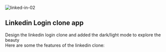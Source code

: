 ![linked-in-02](https://github.com/user-attachments/assets/f0de3261-21c2-40b0-93d9-4d1f890d1b19)
<h2>Linkedin Login clone app</h2>
<p>
  Design the linkedin login clone and added the dark/light mode to explore the beauty <br> 
  Here are some the features of the linkedin clone:
</p>
